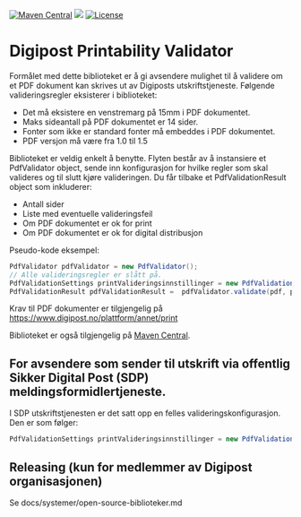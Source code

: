 [![Maven Central](https://maven-badges.herokuapp.com/maven-central/no.digipost/printability-validator/badge.svg)](https://maven-badges.herokuapp.com/maven-central/no.digipost/printability-validator)
![](https://github.com/digipost/printability-validator/workflows/Build%20and%20deploy/badge.svg)
[![License](https://img.shields.io/badge/license-Apache%202-blue)](https://github.com/digipost/printability-validator/blob/main/LICENCE)

# Digipost Printability Validator

Formålet med dette biblioteket er å gi avsendere mulighet til å validere om et PDF dokument kan skrives ut av Digiposts utskriftstjeneste. Følgende valideringsregler eksisterer i biblioteket:

* Det må eksistere en venstremarg på 15mm i PDF dokumentet.
* Maks sideantall på PDF dokumentet er 14 sider.
* Fonter som ikke er standard fonter må embeddes i PDF dokumentet.
* PDF versjon må være fra 1.0 til 1.5

Biblioteket er veldig enkelt å benytte. Flyten består av å instansiere et PdfValidator object, sende inn konfigurasjon for hvilke regler som skal valideres og til slutt kjøre valideringen. Du får tilbake et PdfValidationResult object som inkluderer:

* Antall sider
* Liste med eventuelle valideringsfeil
* Om PDF dokumentet er ok for print
* Om PDF dokumentet er ok for digital distribusjon

Pseudo-kode eksempel:

```java
PdfValidator pdfValidator = new PdfValidator();
// Alle valideringsregler er slått på.
PdfValidationSettings printValideringsinnstillinger = new PdfValidationSettings (true, true, true, true);
PdfValidationResult pdfValidationResult =  pdfValidator.validate(pdf, printValideringsinnstillinger);
```

Krav til PDF dokumenter er tilgjengelig på https://www.digipost.no/plattform/annet/print

Biblioteket er også tilgjengelig på [Maven Central](http://search.maven.org/#search%7Cga%7C1%7Ca%3A%22printability-validator%22).

## For avsendere som sender til utskrift via offentlig Sikker Digital Post (SDP) meldingsformidlertjeneste.

I SDP utskriftstjenesten er det satt opp en felles valideringskonfigurasjon. Den er som følger:

```java
PdfValidationSettings printValideringsinnstillinger = new PdfValidationSettings(false, true, false, true);
```

## Releasing (kun for medlemmer av Digipost organisasjonen)

Se docs/systemer/open-source-biblioteker.md
